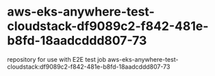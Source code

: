 # aws-eks-anywhere-test-cloudstack-df9089c2-f842-481e-b8fd-18aadcddd807-73
repository for use with E2E test job aws-eks-anywhere-test-cloudstack:df9089c2-f842-481e-b8fd-18aadcddd807-73
